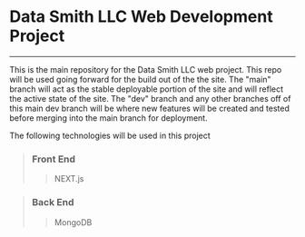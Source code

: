 # Data Smith LLC Web Development Project
___
This is the main repository for the Data Smith LLC web project. This repo will be
used going forward for the build out of the the site. The "main" branch will act
as the stable deployable portion of the site and will reflect the active state of the site. The "dev" branch and any other branches off of this main dev branch will be where new features will be created and tested before merging into the main branch for deployment.

The following technologies will be used in this project
> ### **Front End**
>
>> NEXT.js

> ### **Back End**
>
>> MongoDB